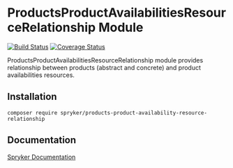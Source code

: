# ProductsProductAvailabilitiesResourceRelationship Module
[![Build Status](https://travis-ci.org/spryker/products-product-availabilities-resource-relationship.svg)](https://travis-ci.org/spryker/products-products-availability-resource-relationship)
[![Coverage Status](https://coveralls.io/repos/github/spryker/products-product-availabilities-resource-relationship/badge.svg)](https://coveralls.io/github/spryker/products-products-availability-resource-relationship)

ProductsProductAvailabilitiesResourceRelationship module provides relationship between products (abstract and concrete) and product availabilities resources.

## Installation

```
composer require spryker/products-product-availability-resource-relationship
```

## Documentation

[Spryker Documentation](https://academy.spryker.com/developing_with_spryker/module_guide/modules.html)
